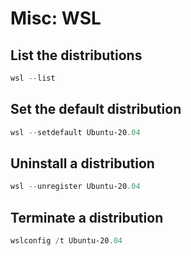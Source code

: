 # Misc: WSL

## List the distributions

```powershell
wsl --list
```

## Set the default distribution

```powershell
wsl --setdefault Ubuntu-20.04
```

## Uninstall a distribution

```powershell
wsl --unregister Ubuntu-20.04
```

## Terminate a distribution

```powershell
wslconfig /t Ubuntu-20.04
```
